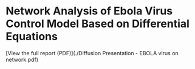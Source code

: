# Network Analysis of Ebola Virus Control Model Based on Differential Equations

[View the full report (PDF)](./Diffusion Presentation - EBOLA virus on network.pdf)

